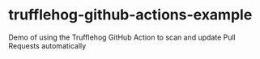 # trufflehog-github-actions-example
Demo of using the Trufflehog GitHub Action to scan and update Pull Requests automatically 
